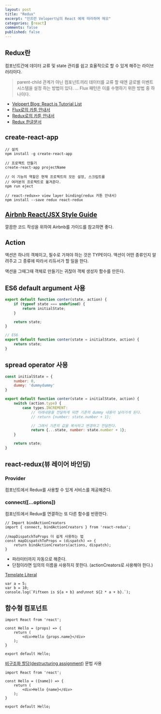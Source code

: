```yaml
---
layout: post
title: "Redux"
excerpt: "인프런 Velopert님의 React 예제 따라하며 메모"
categories: [react]
comments: false
published: false
---
```


## Redux란
컴포넌트간에 데이터 교류 및 state 관리를 쉽고 효율적으로 할 수 있게 해주는 라이브러리이다.

> parent-child 관계가 아닌 컴포넌트끼리 데이터를 교류 할 때엔 글로벌 이벤트 시스템을 설정 하는 방법이 있다. … Flux 패턴은 이를 수행하기 위한 방법 중 하나이다.

- [Velopert Blog: React.js Tutorial List](https://velopert.com/reactjs-tutorials)
- [Flux로의 카툰 안내서](http://bestalign.github.io/2015/10/06/cartoon-guide-to-flux/)
- [Redux로의 카툰 안내서](http://bestalign.github.io/2015/10/26/cartoon-intro-to-redux/)
- [Redux 한글문서](https://deminoth.github.io/redux/)

## create-react-app

```
// 설치
npm install -g create-react-app

// 프로젝트 만들기
create-react-app projectName

// 이 기능의 역할은 현재 프로젝트의 모든 설정, 스크립트를 
// 여러분의 프로젝트로 옮겨준다.
npm run eject
```

```
// react-redux=> view layer binding(redux 카툰 안내서)
npm install --save redux react-redux
```

## [Airbnb React/JSX Style Guide](https://github.com/airbnb/javascript/tree/master/react)
깔끔한 코드 작성을 위하여 Airbnb를 가이드를 참고하면 좋다.

## Action
액션은 하나의 객체이고, 필수로 가져야 하는 것은 TYPE이다. 
액션이 어떤 종류인지 알려주고 그 종류에 따라서 리듀서가 할 일을 한다.

액션을 그때그때 객체로 만들기는 귀찮아 객체 생성자 함수를 만든다.

## ES6 default argument 사용

```javascript
export default function conter(state, action) {
    if (typeof state === undefined) {
        return initialState;
    }

    return state;
}

// ES6
export default function conter(state = initialState, action) {
    return state;
}
```

## spread operator 사용

```javascript
const initialState = {
    number: 0,
    dummy: 'dummydummy'
}

export default function conter(state = initialState, action) {
    switch (action.type) {
        case types.INCREMENT:
            // 아래내용을 전달하게 되면 기존의 dummy 내용이 날라가게 된다.
            // return {number: state.number + 1};

            // 그래서 기존의 값을 복사하고 변경하고 전달한다.
            return {...state, number: state.number + 1};
    }

    return state;
}
```

## react-redux(뷰 레이어 바인딩)

### Provider
컴포넌트에서 Redux를 사용할 수 있게 서비스를 제공해준다.

### connect([...options])
컴포넌트에서 Redux를 연결하는 또 다른 함수를 반환한다.




<Value number={this.props.store.getState().counter.number} />

```
// Import bindActionCreators
import { connect, bindActionCreators } from 'react-redux';

//mapDispatchToProps 더 쉽게 사용하는 법
const mapDispatchToProps = (dispatch) => {
    return bindActionCreators(actions, dispatch);
}
```

- 파라미터까지 자동으로 해준다.
- 단점이라면 임의의 이름을 사용하지 못한다. (actionCreators로 사용해야 한다.)

[Template Literal](https://developer.mozilla.org/ko/docs/Web/JavaScript/Reference/Template_literals)

```
var a = 5;
var b = 10;
console.log(`Fifteen is ${a + b} and\nnot ${2 * a + b}.`);
```



## 함수형 컴포넌트

```
import React from 'react';

const Hello = (props) => {
    return (
        <div>Hello {props.name}</div>
    );
}

export default Hello;
```

[비구조화 할당(destructuring assignment)](https://developer.mozilla.org/ko/docs/Web/JavaScript/Reference/Operators/Destructuring_assignment) 문법 사용

```
import React from 'react';

const Hello = ({name}) => {
    return (
        <div>Hello {name}</div>
    );
}

export default Hello;
```